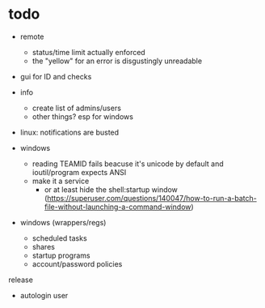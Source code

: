 # todo

- remote
    - status/time limit actually enforced
    - the "yellow" for an error is disgustingly unreadable
- gui for ID and checks
- info
    - create list of admins/users
    - other things? esp for windows
- linux: notifications are busted
- windows
    - reading TEAMID fails beacuse it's unicode by default and ioutil/program expects ANSI
    - make it a service
        - or at least hide the shell:startup window (https://superuser.com/questions/140047/how-to-run-a-batch-file-without-launching-a-command-window)

- windows (wrappers/regs)
    - scheduled tasks
    - shares
    - startup programs
    - account/password policies

 release
 - autologin user
